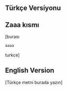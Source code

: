 ## Türkçe Versiyonu

## Zaaa kısmı

[burası
```python
aaaa
```
turkce]

## English Version

[Türkçe metni burada yazın]
